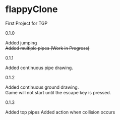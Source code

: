 # flappyClone
First Project for TGP

0.1.0

Added jumping  
~~Added multiple pipes (Work in Progress)~~  

0.1.1

Added continuous pipe drawing.

0.1.2

Added continuous ground drawing.  
Game will not start until the escape key is pressed.  

0.1.3

Added top pipes
Added action when collision occurs

